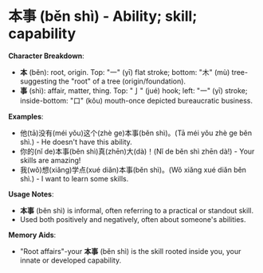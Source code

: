 # **本事 (běn shì) - Ability; skill; capability**

**Character Breakdown**:  
- **本** (běn): root, origin. Top: "一" (yī) flat stroke; bottom: "木" (mù) tree-suggesting the "root" of a tree (origin/foundation).  
- **事** (shì): affair, matter, thing. Top: "亅" (jué) hook; left: "一" (yī) stroke; inside-bottom: "口" (kǒu) mouth-once depicted bureaucratic business.

**Examples**:  
- 他(tā)没有(méi yǒu)这个(zhè ge)本事(běn shì)。(Tā méi yǒu zhè ge běn shì.) - He doesn't have this ability.  
- 你的(nǐ de)本事(běn shì)真(zhēn)大(dà)！(Nǐ de běn shì zhēn dà!) - Your skills are amazing!  
- 我(wǒ)想(xiǎng)学点(xué diǎn)本事(běn shì)。(Wǒ xiǎng xué diǎn běn shì.) - I want to learn some skills.

**Usage Notes**:  
- **本事** (běn shì) is informal, often referring to a practical or standout skill.  
- Used both positively and negatively, often about someone's abilities.

**Memory Aids**:  
- "Root affairs"-your **本事** (běn shì) is the skill rooted inside you, your innate or developed capability.